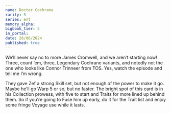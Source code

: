 ```yaml
---
name: Doctor Cochrane
rarity: 5
series: ent
memory_alpha:
bigbook_tier: 5
in_portal:
date: 26/06/2024
published: true
---
```


We’ll never say no to more James Cromwell, and we aren’t starting now! Three, count ‘em, three, Legendary Cochrane variants, and notedly not the one who looks like Connor Trinneer from TOS. Yes, watch the episode and tell me I’m wrong.

They gave Zef a strong Skill set, but not enough of the power to make it go. Maybe he’ll go Warp 5 or so, but no faster. The bright spot of this card is in his Collection prowess, with five to start and Traits for more lined up behind them. So if you’re going to Fuse him up early, do it for the Trait list and enjoy some fringe Voyage use while it lasts.
